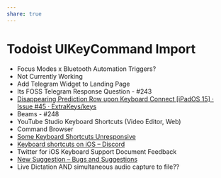 ```yaml
---
share: true
---
```

# Todoist UIKeyCommand Import

- Focus Modes x Bluetooth Automation Triggers?
- Not Currently Working
- Add Telegram Widget to Landing Page
- Its FOSS Telegram Response Question - #243
- [Disappearing Prediction Row upon Keyboard Connect [iPadOS 15] · Issue #45 · ExtraKeys/keys](https://github.com/ExtraKeys/keys/issues/45)
- Beams - #248
- YouTube Studio Keyboard Shortcuts (Video Editor, Web)
- Command Browser
- [Some Keyboard Shortcuts Unresponsive](https://discord.com/channels/834892608815235093/836712857982205982/902560322114711563)
- [Keyboard shortcuts on iOS – Discord](https://support.discord.com/hc/en-us/community/posts/360048309252-Keyboard-shortcuts-on-iOS?page=1#community_comment_4411824686743)
- Twitter for iOS Keyboard Support Document Feedback
- [New Suggestion – Bugs and Suggestions](https://bugs.telegram.org/c/new/suggestion)
- Live Dictation AND simultaneous audio capture to file??